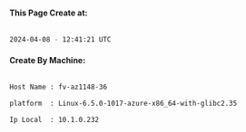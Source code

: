 
   
#### This Page Create at:

```bash

2024-04-08 - 12:41:21 UTC

```

#### Create By Machine:

```bash

Host Name : fv-az1148-36

platform  : Linux-6.5.0-1017-azure-x86_64-with-glibc2.35

Ip Local  : 10.1.0.232

```

